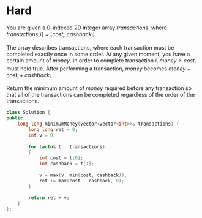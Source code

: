# Hard

You are given a 0-indexed 2D integer array $transactions$, where $transactions[i] = [cost_i, cashback_i]$.

The array describes transactions, where each transaction must be completed exactly once in some order. At any given moment, you have a certain amount of $money$. In order to complete transaction $i$, $money \geq cost_i$ must hold true. After performing a transaction, $money$ becomes $money - cost_i + cashback_i$.

Return the minimum amount of $money$ required before any transaction so that all of the transactions can be completed regardless of the order of the transactions.

```cpp
class Solution {
public:
    long long minimumMoney(vector<vector<int>>& transactions) {
        long long ret = 0;
        int v = 0;
        
        for (auto& t : transactions)
        {
            int cost = t[0];
            int cashback = t[1];
            
            v = max(v, min(cost, cashback));
            ret += max(cost - cashback, 0);
        }
        
        return ret + v;
    }
};
```
